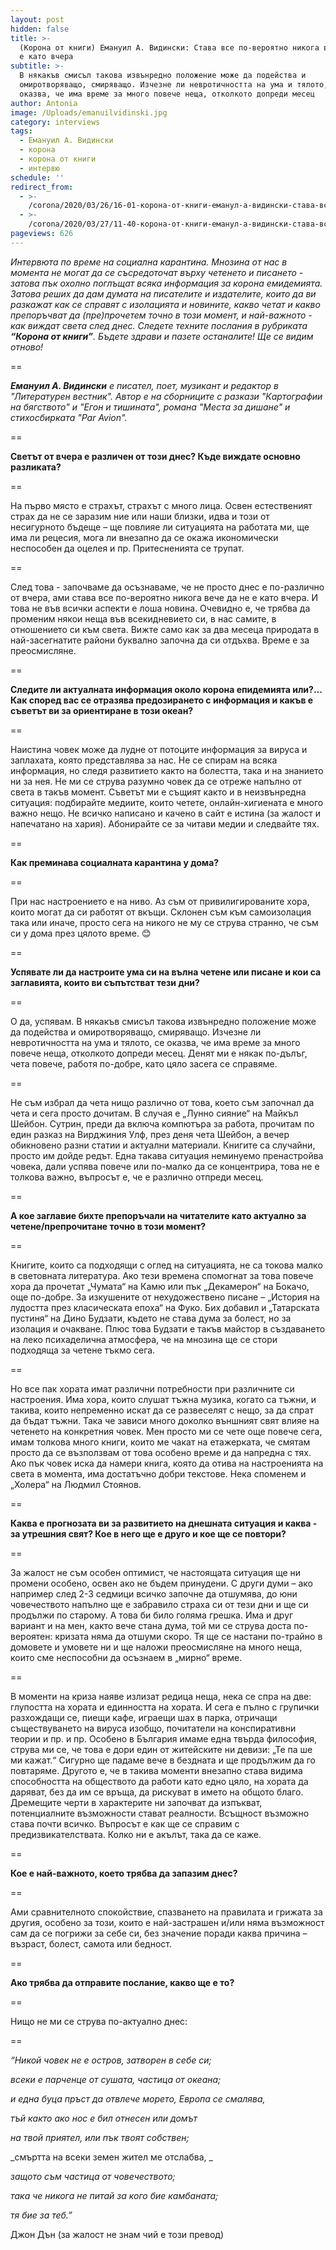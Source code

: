 ```yaml
---
layout: post
hidden: false
title: >-
  (Корона от книги) Емануил А. Видински: Става все по-вероятно никога вече да не
  е като вчера
subtitle: >-
  В някакъв смисъл такова извънредно положение може да подейства и
  омиротворяващо, смиряващо. Изчезне ли невротичността на ума и тялото, се
  оказва, че има време за много повече неща, отколкото допреди месец
author: Antonia
image: /Uploads/emanuilvidinski.jpg
category: interviews
tags:
  - Емануил А. Видински
  - корона
  - корона от книги
  - интервю
schedule: ''
redirect_from:
  - >-
    /corona/2020/03/26/16-01-корона-от-книги-еманул-а-видински-става-все-по-вероятно-никога-вече-да-не-е-като-вчера
  - >-
    /corona/2020/03/27/11-40-корона-от-книги-еманул-а-видински-става-все-по-вероятно-никога-вече-да-не-е-като-вчера
pageviews: 626
---
```

_Интервюта по време на социална карантина. Мнозина от нас в момента не могат да се съсредоточат върху четенето и писането - затова пък охолно поглъщат всяка информация за корона емидемията. Затова реших да дам думата на писателите и издателите, които да ви разкажат как се справят с изолацията и новините, какво четат и какво препоръчват да (пре)прочетем точно в този момент, и най-важното - как виждат света след днес. Следете техните послания в рубриката **“Корона от книги”**. Бъдете здрави и пазете останалите! Ще се видим отново!_

\==

_**Емануил А. Видински** e писател, поет, музикант и редактор в "Литературен вестник". Автор е на сборниците с разкази "Картографии на бягството" и "Егон и тишината", романа "Места за дишане" и стихосбирката "Par Avion"._

\==

**Светът от вчера е различен от този днес? Къде виждате основно разликата?**

\==

На първо място е страхът, страхът с много лица. Освен естественият страх да не се заразим ние или наши близки, идва и този от несигурното бъдеще – ще повлияе ли ситуацията на работата ми, ще има ли рецесия, мога ли внезапно да се окажа икономически неспособен да оцелея и пр. Притесненията се трупат. 

\==

След това -  започваме да осъзнаваме, че не просто днес е по-различно от вчера, ами става все по-вероятно никога вече да не е като вчера. И това не във всички аспекти е лоша новина. Очевидно е, че трябва да променим някои неща във всекидневието си, в нас самите, в отношението си към света. Вижте само как за два месеца природата в най-засегнатите райони буквално започна да си отдъхва. Време е за преосмисляне.

\==

**Следите ли актуалната информация около корона епидемията или?... Как според вас се отразява предозирането с информация и какъв е съветът ви за ориентиране в този океан?**

\==

Наистина човек може да лудне от потоците информация за вируса и заплахата, която представлява за нас. Не се спирам на всяка информация, но следя развитието както на болестта, така и на знанието ни за нея. Не ми се струва разумно човек да се отреже напълно от света в такъв момент. Съветът ми е същият както и в неизвънредна ситуация: подбирайте медиите, които четете, онлайн-хигиената е много важно нещо. Не всичко написано и качено в сайт е истина (за жалост и напечатано на хария). Абонирайте се за читави медии и следвайте тях.

\==

**Как преминава социалната карантина у дома?**

\==

При нас настроението е на ниво. Аз съм от привилигированите хора, които могат да си работят от вкъщи. Склонен съм към самоизолация така или иначе, просто сега на никого не му се струва странно, че съм си у дома през цялото време. 😊

\==

**Успявате ли да настроите ума си на вълна четене или писане и кои са заглавията, които ви съпътстват тези дни?**

\==

О да, успявам. В някакъв смисъл такова извънредно положение може да подейства и омиротворяващо, смиряващо. Изчезне ли невротичността на ума и тялото, се оказва, че има време за много повече неща, отколкото допреди месец. Денят ми е някак по-дълъг, чета повече, работя по-добре, като цяло засега се справяме.

\==

Не съм избрал да чета нищо различно от това, което съм започнал да чета и сега просто дочитам. В случая е „Лунно сияние“ на Майкъл Шейбон. Сутрин, преди да включа компютъра за работа, прочитам по един разказ на Вирджиния Улф, през деня чета Шейбон, а вечер обикновено разни статии и актуални материали. Книгите са случайни, просто им дойде редът. Една такава ситуация неминуемо пренастройва човека, дали успява повече или по-малко да се концентрира, това не е толкова важно, въпросът е, че е различно отпреди месец.

\==

**А кое заглавие бихте препоръчали на читателите като актуално за четене/препрочитане точно в този момент?**

\==

Книгите, които са подходящи с оглед на ситуацията, не са токова малко в световната литература. Ако тези времена спомогнат за това повече хора да прочетат „Чумата“ на Камю или пък „Декамерон“ на Бокачо, още по-добре. За изкушените от нехудожествено писане – „История на лудостта през класическата епоха“ на Фуко. Бих добавил и „Татарската пустиня“ на Дино Будзати, където не става дума за болест, но за изолация и очакване. Плюс това Будзати е такъв майстор в създаването на леко психаделична атмосфера, че на мнозина ще се стори подходяща за четене тъкмо сега. 

\==

Но все пак хората имат различни потребности при различните си настроения. Има хора, които слушат тъжна музика, когато са тъжни, и такива, които непременно искат да се развеселят с нещо, за да спрат да бъдат тъжни. Така че зависи много доколко външният свят влияе на четенето на конкретния човек. Мен просто ми се чете още повече сега, имам толкова много книги, които ме чакат на етажерката, че смятам просто да се възползвам от това особено време и да напредна с тях. Ако пък човек иска да намери книга, която да отива на настроенията на света в момента, има достатъчно добри текстове. Нека споменем и „Холера“ на Людмил Стоянов.

\==

**Каква е прогнозата ви за развитието на днешната ситуация и каква - за утрешния свят? Кое в него ще е друго и кое ще се повтори?**

\==

За жалост не съм особен оптимист, че настоящата ситуация ще ни промени особено, освен ако не бъдем принудени. С други думи – ако например след 2-3 седмици всичко започне да отшумява, до юни човечеството напълно ще е забравило страха си от тези дни и ще си продължи по старому. А това би било голяма грешка. Има и друг вариант и на мен, както вече стана дума, той ми се струва доста по-вероятен: кризата няма да отшуми скоро. Тя ще се настани по-трайно в домовете и умовете ни и ще наложи преосмисляне на много неща, които сме неспособни да осъзнаем в „мирно“ време.

\==

В моменти на криза наяве излизат редица неща, нека се спра на две: глупостта на хората и единността на хората. И сега е пълно с групички разхождащи се, пиещи кафе, играещи шах в парка, отричащи съществуването на вируса изобщо, почитатели на конспиративни теории и пр. и пр. Особено в България имаме една твърда философия, струва ми се, че това е дори един от житейските ни девизи: „Те па ше ми кажат.“ Сигурно ще падаме вече в бездната и ще продължим да го повтаряме. Другото е, че в такива моменти внезапно става видима способността на обществото да работи като едно цяло, на хората да даряват, без да им се връща, да рискуват в името на общото благо. Дремещите черти в характерите ни започват да изпъкват, потенциалните възможности стават реалности. Всъщност възможно става почти всичко. Въпросът е как ще се справим с предизвикателствата. Колко ни е акълът, така да се каже.

\==

**Кое е най-важното, което трябва да запазим днес?**

\==

Ами сравнителното спокойствие, спазването на правилата и грижата за другия, особено за този, които е най-застрашен и/или няма възможност сам да се погрижи за себе си, без значение поради каква причина – възраст, болест, самота или бедност.

\==

**Ако трябва да отправите послание, какво ще е то?**

\==

Нищо не ми се струва по-актуално днес:

\==

_“Никой човек не е остров, затворен в себе си;_

_всеки е парченце от сушата, частица от океана;_

_и една буца пръст да отвлече морето, Европа се смалява,_

_тъй както ако нос е бил отнесен или домът_

_на твой приятел, или пък твоят собствен;_

_смъртта на всеки земен жител ме отслабва, _

_защото съм частица от човечеството;_

_така че никога не питай за кого бие камбаната;_

_тя бие за теб.”_

Джон Дън (за жалост не знам чий е този превод)

